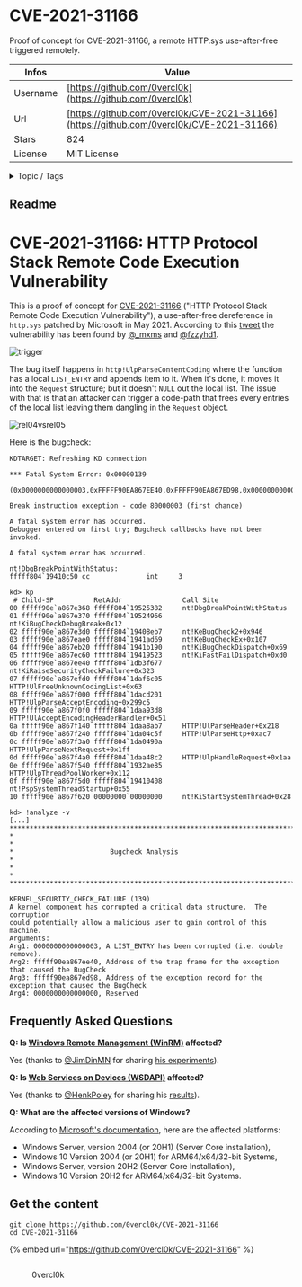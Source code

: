 # CVE-2021-31166

Proof of concept for CVE-2021-31166, a remote HTTP.sys use-after-free triggered remotely.

| Infos    | Value                                                              |
| -------- | -------------------------------------------------------------------|
| Username | [https://github.com/0vercl0k](https://github.com/0vercl0k) |
| Url      | [https://github.com/0vercl0k/CVE-2021-31166](https://github.com/0vercl0k/CVE-2021-31166)                                               |
| Stars    | 824                                                          |
| License  | MIT License                                                        |

<details>

<summary>Topic / Tags</summary>

* accept-encoding* cve-2021-31166* http* ulpparsecontentcoding

</details>

## Readme

# CVE-2021-31166: HTTP Protocol Stack Remote Code Execution Vulnerability

This is a proof of concept for [CVE-2021-31166](https://msrc.microsoft.com/update-guide/vulnerability/CVE-2021-31166) ("HTTP Protocol Stack Remote Code Execution Vulnerability"), a use-after-free dereference in `http.sys` patched by Microsoft in May 2021. According to this [tweet](https://twitter.com/metr0/status/1392631376592076805) the vulnerability has been found by [@_mxms](https://twitter.com/_mxms) and [@fzzyhd1](https://twitter.com/fzzyhd1).

![trigger](pics/trigger.gif)

The bug itself happens in `http!UlpParseContentCoding` where the function has a local `LIST_ENTRY` and appends item to it. When it's done, it moves it into the `Request` structure; but it doesn't `NULL` out the local list. The issue with that is that an attacker can trigger a code-path that frees every entries of the local list leaving them dangling in the `Request` object.

![rel04vsrel05](pics/rel04vsrel05.png)

Here is the bugcheck:

```
KDTARGET: Refreshing KD connection

*** Fatal System Error: 0x00000139
                       (0x0000000000000003,0xFFFFF90EA867EE40,0xFFFFF90EA867ED98,0x0000000000000000)

Break instruction exception - code 80000003 (first chance)

A fatal system error has occurred.
Debugger entered on first try; Bugcheck callbacks have not been invoked.

A fatal system error has occurred.

nt!DbgBreakPointWithStatus:
fffff804`19410c50 cc              int     3

kd> kp
 # Child-SP          RetAddr               Call Site
00 fffff90e`a867e368 fffff804`19525382     nt!DbgBreakPointWithStatus
01 fffff90e`a867e370 fffff804`19524966     nt!KiBugCheckDebugBreak+0x12
02 fffff90e`a867e3d0 fffff804`19408eb7     nt!KeBugCheck2+0x946
03 fffff90e`a867eae0 fffff804`1941ad69     nt!KeBugCheckEx+0x107
04 fffff90e`a867eb20 fffff804`1941b190     nt!KiBugCheckDispatch+0x69
05 fffff90e`a867ec60 fffff804`19419523     nt!KiFastFailDispatch+0xd0
06 fffff90e`a867ee40 fffff804`1db3f677     nt!KiRaiseSecurityCheckFailure+0x323
07 fffff90e`a867efd0 fffff804`1daf6c05     HTTP!UlFreeUnknownCodingList+0x63
08 fffff90e`a867f000 fffff804`1dacd201     HTTP!UlpParseAcceptEncoding+0x299c5
09 fffff90e`a867f0f0 fffff804`1daa93d8     HTTP!UlAcceptEncodingHeaderHandler+0x51
0a fffff90e`a867f140 fffff804`1daa8ab7     HTTP!UlParseHeader+0x218
0b fffff90e`a867f240 fffff804`1da04c5f     HTTP!UlParseHttp+0xac7
0c fffff90e`a867f3a0 fffff804`1da0490a     HTTP!UlpParseNextRequest+0x1ff
0d fffff90e`a867f4a0 fffff804`1daa48c2     HTTP!UlpHandleRequest+0x1aa
0e fffff90e`a867f540 fffff804`1932ae85     HTTP!UlpThreadPoolWorker+0x112
0f fffff90e`a867f5d0 fffff804`19410408     nt!PspSystemThreadStartup+0x55
10 fffff90e`a867f620 00000000`00000000     nt!KiStartSystemThread+0x28

kd> !analyze -v
[...]
*******************************************************************************
*                                                                             *
*                        Bugcheck Analysis                                    *
*                                                                             *
*******************************************************************************

KERNEL_SECURITY_CHECK_FAILURE (139)
A kernel component has corrupted a critical data structure.  The corruption
could potentially allow a malicious user to gain control of this machine.
Arguments:
Arg1: 0000000000000003, A LIST_ENTRY has been corrupted (i.e. double remove).
Arg2: fffff90ea867ee40, Address of the trap frame for the exception that caused the BugCheck
Arg3: fffff90ea867ed98, Address of the exception record for the exception that caused the BugCheck
Arg4: 0000000000000000, Reserved
```

## Frequently Asked Questions

**Q: Is [Windows Remote Management (WinRM)](https://docs.microsoft.com/en-us/windows/win32/winrm/portal) affected?**

Yes (thanks to [@JimDinMN](https://twitter.com/JimDinMN) for sharing [his experiments](https://twitter.com/JimDinMN/status/1395071966487269376)).

**Q: Is [Web Services on Devices (WSDAPI)](https://docs.microsoft.com/en-us/windows/win32/wsdapi/wsd-portal) affected?**

Yes (thanks to [@HenkPoley](https://twitter.com/HenkPoley) for sharing his [results](https://twitter.com/HenkPoley/status/1394309837304082439)).

**Q: What are the affected versions of Windows?**

According to [Microsoft's documentation](https://msrc.microsoft.com/update-guide/vulnerability/CVE-2021-31166), here are the affected platforms:

- Windows Server, version 2004 (or 20H1) (Server Core installation),
- Windows 10 Version 2004 (or 20H1) for ARM64/x64/32-bit Systems,
- Windows Server, version 20H2 (Server Core Installation),
- Windows 10 Version 20H2 for ARM64/x64/32-bit Systems.



## Get the content

```
git clone https://github.com/0vercl0k/CVE-2021-31166
cd CVE-2021-31166
```

{% embed url="https://github.com/0vercl0k/CVE-2021-31166" %}

<figure><img src="https://avatars.githubusercontent.com/u/1476421?v=4" alt=""><figcaption><p>0vercl0k</p></figcaption></figure>
